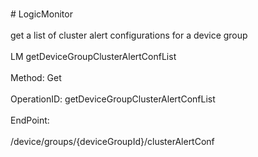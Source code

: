 <br>#     LogicMonitor</br>
<br>get a list of cluster alert configurations for a device group</br>
<br>LM getDeviceGroupClusterAlertConfList</br>
<br>Method: Get</br>
<br>OperationID: getDeviceGroupClusterAlertConfList</br>
<br>EndPoint:</br>
<br>/device/groups/{deviceGroupId}/clusterAlertConf</br>
